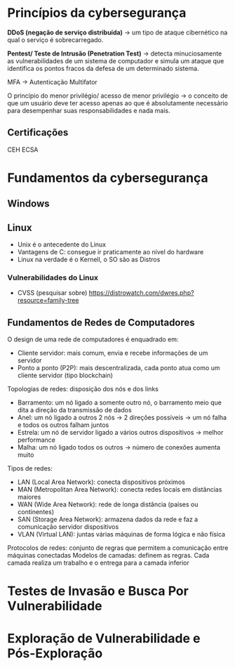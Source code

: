 # Princípios da cybersegurança

**DDoS (negação de serviço distribuída)** → um tipo de ataque cibernético na qual o serviço é sobrecarregado.

**Pentest/ Teste de Intrusão (Penetration Test)** → detecta minuciosamente as vulnerabilidades de um sistema de computador e simula um ataque que identifica os pontos fracos da defesa de um determinado sistema.

MFA → Autenticação Multifator

O princípio do menor privilégio/ acesso de menor privilégio → o conceito de que um usuário deve ter acesso apenas ao que é absolutamente necessário para desempenhar suas responsabilidades e nada mais.

## Certificações
CEH
ECSA
# Fundamentos da cybersegurança

## Windows

## Linux
- Unix é o antecedente do Linux
- Vantagens de C: consegue ir praticamente ao nível do hardware
- Linux na verdade é o Kernell, o SO são as Distros
### Vulnerabilidades do Linux
- CVSS (pesquisar sobre)
https://distrowatch.com/dwres.php?resource=family-tree

## Fundamentos de Redes de Computadores
O design de uma rede de computadores é enquadrado em:
- Cliente servidor: mais comum, envia e recebe informações de um servidor
- Ponto a ponto (P2P): mais descentralizada, cada ponto atua como um cliente servidor (tipo blockchain)

Topologias de redes: disposição dos nós e dos links

- Barramento: um nó ligado a somente outro nó, o barramento meio que dita a direção da transmissão de dados
- Anel: um nó ligado a outros 2 nós → 2 direções possíveis → um nó falha e todos os outros falham juntos
- Estrela: um nó de servidor ligado a vários outros dispositivos → melhor performance
- Malha: um nó ligado todos os outros → número de conexões aumenta muito

Tipos de redes:
- LAN (Local Area Network): conecta dispositivos próximos
- MAN (Metropolitan Area Network): conecta redes locais em distâncias maiores
- WAN (Wide Area Network): rede de longa distância (países ou continentes)
- SAN (Storage Area Network): armazena dados da rede e faz a comunicação servidor dispositivos
- VLAN (Virtual LAN): juntas várias máquinas de forma lógica e não física

Protocolos de redes: conjunto de regras que permitem a comunicação entre máquinas conectadas
Modelos de camadas: definem as regras. Cada camada realiza um trabalho e o entrega para a camada inferior
  
# Testes de Invasão e Busca Por Vulnerabilidade

# Exploração de Vulnerabilidade e Pós-Exploração
